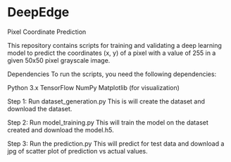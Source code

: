 # DeepEdge
Pixel Coordinate Prediction 

This repository contains scripts for training and validating a deep learning model to predict the coordinates (x, y) of a pixel with a value of 255 in a given 50x50 pixel grayscale image.

Dependencies
To run the scripts, you need the following dependencies:

Python 3.x
TensorFlow
NumPy
Matplotlib (for visualization)

Step 1:
Run dataset_generation.py
This is will create the dataset and download the dataset.

Step 2: 
Run model_training.py
This will train the model on the dataset created and download the model.h5.

Step 3:
Run the prediction.py 
This will predict for test data and download a jpg of scatter plot of prediction vs actual values.
